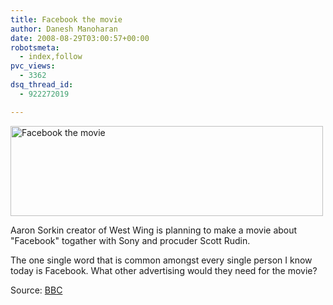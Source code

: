 ```yaml
---
title: Facebook the movie
author: Danesh Manoharan
date: 2008-08-29T03:00:57+00:00
robotsmeta:
  - index,follow
pvc_views:
  - 3362
dsq_thread_id:
  - 922272019

---
```

[<img loading="lazy" class="size-medium wp-image-868 alignnone" title="Facebook the movie" src="/wp-content/uploads/2008/08/facebook-da-movie-500x144.jpg" alt="Facebook the movie" width="500" height="144" srcset="/wp-content/uploads/2008/08/facebook-da-movie-500x144.jpg 500w, /wp-content/uploads/2008/08/facebook-da-movie.jpg 552w" sizes="(max-width: 500px) 100vw, 500px" />][1]

Aaron Sorkin creator of West Wing is planning to make a movie about "Facebook" togather with Sony and procuder Scott Rudin.

The one single word that is common amongst every single person I know today is Facebook. What other advertising would they need for the movie?

Source: [BBC][2]

 [1]: /wp-content/uploads/2008/08/facebook-da-movie.jpg
 [2]: http://news.bbc.co.uk/2/hi/entertainment/7585632.stm